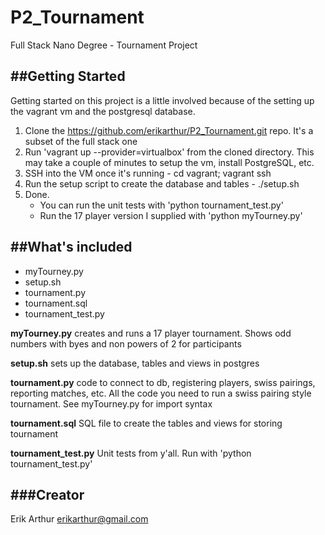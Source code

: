 # P2_Tournament
Full Stack Nano Degree - Tournament Project

##Getting Started
---
Getting started on this project is a little involved because of the setting up the vagrant vm and the postgresql database.

1. Clone the https://github.com/erikarthur/P2_Tournament.git repo.  It's a subset of the full stack one
2. Run 'vagrant up --provider=virtualbox' from the cloned directory. This may take a couple of minutes to setup the vm, install PostgreSQL, etc.
3. SSH into the VM once it's running - cd vagrant; vagrant ssh
4. Run the setup script to create the database and tables - ./setup.sh
5. Done.  
	* You can run the unit tests with 'python tournament_test.py'
	* Run the 17 player version I supplied with 'python myTourney.py'

##What's included
---
+ myTourney.py  
+ setup.sh
+ tournament.py   
+ tournament.sql
+ tournament_test.py

**myTourney.py** 
    creates and runs a 17 player tournament.  Shows odd numbers with byes and non powers of 2 for participants

**setup.sh** 
    sets up the database, tables and views in postgres

**tournament.py**
	code to connect to db, registering players, swiss pairings, reporting matches, etc.  All the code you need to run a swiss pairing style tournament.  See myTourney.py for import syntax

**tournament.sql**
	SQL file to create the tables and views for storing tournament

**tournament_test.py**
	Unit tests from y'all.  Run with 'python tournament_test.py'


###Creator
------------------------
Erik Arthur
erikarthur@gmail.com


